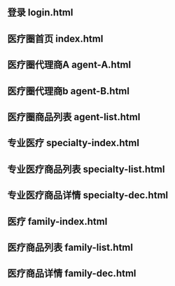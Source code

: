 ##  登录             login.html
##  医疗圈首页       index.html
##  医疗圈代理商A    agent-A.html
##  医疗圈代理商b    agent-B.html
##  医疗圈商品列表   agent-list.html

##  专业医疗                specialty-index.html
##  专业医疗商品列表           specialty-list.html
##  专业医疗商品详情           specialty-dec.html

##  医疗                   family-index.html
##  医疗商品列表           family-list.html
##  医疗商品详情           family-dec.html